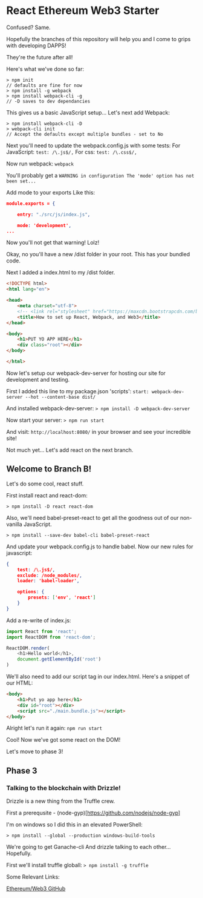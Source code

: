 # React Ethereum Web3 Starter

Confused? Same. 

Hopefully the branches of this repository will help you and I come to grips with developing DAPPS!

They're the future after all! 

Here's what we've done so far: 
```
> npm init 
// defaults are fine for now
> npm install -g webpack 
> npm install webpack-cli -g 
// -D saves to dev dependancies 
``` 

This gives us a basic JavaScript setup... 
Let's next add Webpack: 

```
> npm install webpack-cli -D
> webpack-cli init 
// Accept the defaults except multiple bundles - set to No 
```
Next you'll need to update the webpack.config.js with some tests: 
For JavaScript: 
`test: /\.js$/,`
For css: 
`test: /\.css$/,`

Now run webpack: 
`webpack` 

You'll probably get a `WARNING in configuration The 'mode' option has not been set...`

Add mode to your exports
Like this: 
```json
module.exports = {

	entry: "./src/js/index.js",

	mode: 'development', 
...
```
Now you'll not get that warning! Lolz! 

Okay, no you'll have a new /dist folder in your root. 
This has your bundled code.

Next I added a index.html to my /dist folder. 

```html
<!DOCTYPE html>
<html lang="en">

<head>
    <meta charset="utf-8">
    <!-- <link rel="stylesheet" href="https://maxcdn.bootstrapcdn.com/bootstrap/4.0.0-beta.2/css/bootstrap.min.css" > -->
    <title>How to set up React, Webpack, and Web3</title>
</head>

<body>
    <h1>PUT YO APP HERE</h1> 
    <div class="root"></div>
</body>

</html>
```

Now let's setup our webpack-dev-server for hosting our site for development and testing. 

First I added this line to my package.json 'scripts':
`start: webpack-dev-server --hot --content-base dist/` 

And installed webpack-dev-server: 
`> npm install -D webpack-dev-server` 

Now start your server: 
`> npm run start` 

And visit: `http://localhost:8080/` in your browser and see your incredible site! 

Not much yet... Let's add react on the next branch. 

## Welcome to Branch B!

Let's do some cool, react stuff. 

First install react and react-dom: 

`> npm install -D react react-dom`

Also, we'll need babel-preset-react to get all the goodness out of our non-vanilla JavaScript. 

`> npm install --save-dev babel-cli babel-preset-react`

And update your webpack.config.js to handle babel. 
Now our new rules for javascript: 
```json
{
    test: /\.js$/,
    exclude: /node_modules/,
    loader: 'babel-loader',

    options: {
        presets: ['env', 'react']
    }
}
```

Add a re-write of index.js: 
```JavaScript
import React from 'react'; 
import ReactDOM from 'react-dom'; 

ReactDOM.render(
    <h1>Hello world</h1>,
    document.getElementById('root')
)
```

We'll also need to add our script tag in our index.html. 
Here's a snippet of our HTML: 
```html
<body>
    <h1>Put yo app here</h1>
    <div id="root"></div>
    <script src="./main.bundle.js"></script> 
</body>
```

Alright let's run it again: `npm run start` 

Cool! Now we've got some react on the DOM! 

Let's move to phase 3! 

## Phase 3

### Talking to the blockchain with Drizzle! 
Drizzle is a new thing from the Truffle crew. 

First a prerequsite - (node-gyp)[https://github.com/nodejs/node-gyp]

I'm on windows so I did this in an elevated PowerShell: 
```
> npm install --global --production windows-build-tools 
```

We're going to get Ganache-cli
And drizzle talking to each other... Hopefully. 

First we'll install truffle globall: 
`> npm install -g truffle` 




















Some Relevant Links:

[Ethereum/Web3 GitHub](https://github.com/ethereum/web3.js/)
